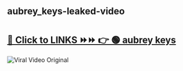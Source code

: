 
 ## aubrey_keys-leaked-video 

# <h2><a href="https://clipsfans.com/aubrey_keys&ref=git">🔗 Click to LINKS ⏩⏩ 👉 🟢 aubrey keys </a></h2>

<a href="https://clipsfans.com/aubrey_keys&ref=git" rel="nofollow" data-target="animated-image.originalLink"><img src="https://i.ibb.co.com/xMMVF88/686577567.gif" alt="Viral Video Original" style="max-width: 100%; display: inline-block;" data-target="animated-image.originalImage"></a>
